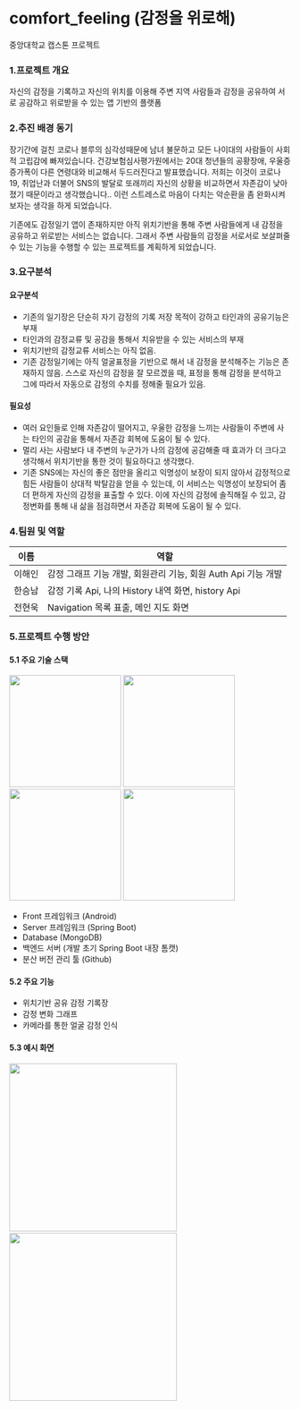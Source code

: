 # comfort_feeling (감정을 위로해)

중앙대학교 캡스톤 프로젝트

### 1.프로젝트 개요
자신의 감정을 기록하고 자신의 위치를 이용해 주변 지역 사람들과 감정을 공유하여 서로 공감하고 위로받을 수 있는 앱 기반의 플랫폼

### 2.추진 배경 동기
장기간에 걸친 코로나 블루의 심각성때문에 남녀 불문하고 모든 나이대의 사람들이 사회적 고립감에 빠져있습니다. 건강보험심사평가원에서는 20대 청년들의 공황장애, 우울증 증가폭이 다른 연령대와 비교해서 두드러진다고 발표했습니다. 저희는 이것이 코로나19, 취업난과 더불어 SNS의 발달로 또래끼리 자신의 상황을 비교하면서 자존감이 낮아졌기 때문이라고 생각했습니다.. 이런 스트레스로 마음이 다치는 악순환을 좀 완화시켜보자는 생각을 하게 되었습니다. 

 기존에도 감정일기 앱이 존재하지만 아직 위치기반을 통해 주변 사람들에게 내 감정을 공유하고 위로받는 서비스는 없습니다. 그래서 주변 사람들의 감정을 서로서로 보살펴줄 수 있는 기능을 수행할 수 있는 프로젝트를 계획하게 되었습니다.

### 3.요구분석
#### 요구분석
- 기존의 일기장은 단순히 자기 감정의 기록 저장 목적이 강하고 타인과의 공유기능은 부재
- 타인과의 감정교류 및 공감을 통해서 치유받을 수 있는 서비스의 부재
- 위치기반의 감정교류 서비스는 아직 없음.
- 기존 감정일기에는 아직 얼굴표정을 기반으로 해서 내 감정을 분석해주는 기능은 존재하지 않음. 스스로 자신의 감정을 잘 모르겠을 때, 표정을 통해 감정을 분석하고 그에 따라서 자동으로 감정의 수치를 정해줄 필요가 있음.




#### 필요성
- 여러 요인들로 인해 자존감이 떨어지고, 우울한 감정을 느끼는 사람들이 주변에 사는 타인의 공감을 통해서 자존감 회복에 도움이 될 수 있다.
- 멀리 사는 사람보다 내 주변의 누군가가 나의 감정에 공감해줄 때 효과가 더 크다고 생각해서 위치기반을 통한 것이 필요하다고 생각했다.
- 기존 SNS에는 자신의 좋은 점만을 올리고 익명성이 보장이 되지 않아서 감정적으로 힘든 사람들이 상대적 박탈감을 얻을 수 있는데, 이 서비스는 익명성이 보장되어 좀 더 편하게 자신의 감정을 표출할 수 있다. 이에 자신의 감정에 솔직해질 수 있고, 감정변화를 통해 내 삶을 점검하면서 자존감 회복에 도움이 될 수 있다.

### 4.팀원 및 역할
|이름|역할|
|---|---|
|이해인|감정 그래프 기능 개발, 회원관리 기능, 회원 Auth Api 기능 개발|
|한승남|감정 기록 Api, 나의 History 내역 화면, history Api|
|전현욱|Navigation 목록 표출, 메인 지도 화면|

### 5.프로젝트 수행 방안
#### 5.1 주요 기술 스택
<img src="https://source.android.com/setup/images/Android_symbol_green_RGB.png" width="200"/> <img src="https://spring.io/images/spring-logo-9146a4d3298760c2e7e49595184e1975.svg" width="200"/> <img src="https://webimages.mongodb.com/_com_assets/cms/MongoDB_Logo_FullColorBlack_RGB-4td3yuxzjs.png?auto=format%2Ccompress" width="200"/> <img src="https://github.githubassets.com/images/modules/logos_page/GitHub-Mark.png" width="200"/> 

- Front 프레임워크 (Android)
- Server 프레임워크 (Spring Boot)
- Database (MongoDB)
- 백엔드 서버 (개발 초기 Spring Boot 내장 톰캣)
- 분산 버전 관리 툴 (Github)

#### 5.2 주요 기능
- 위치기반 공유 감정 기록장
- 감정 변화 그래프
- 카메라를 통한 얼굴 감정 인식

#### 5.3 예시 화면

<img src="https://github.com/codeBoogie/comfort_feeling/blob/04e3a79271156aa8db888a4928b132dcdf96ddd2/extra_folder/screenshot1.png" width="300"/>&nbsp;&nbsp;<img src="https://github.com/codeBoogie/comfort_feeling/blob/04e3a79271156aa8db888a4928b132dcdf96ddd2/extra_folder/screenshot2.png" width="300"/>
